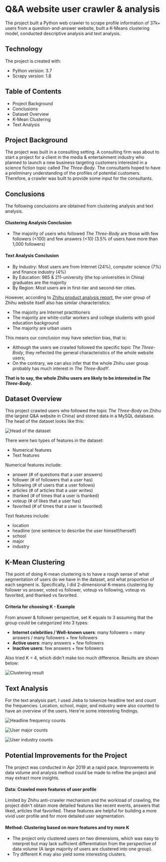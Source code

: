 # Q&A website user crawler & analysis
The project built a Python web crawler to scrape profile information of 37k+ users from a question-and-answer website, built a K-Means clustering model, conducted descriptive analysis and text analysis.

## Technology
The project is created with:
* Python version: 3.7
* Scrapy version: 1.8

## Table of Contents
* Project Background
* Conclusions
* Dataset Overview
* K-Mean Clustering
* Text Analysis

## Project Background
The project was built in a consulting setting. A consulting firm was about to start a project for a client in the media & entertainment industry who planned to launch a new business targeting customers interested in a science fiction topic called *The Three-Body*. The consultants hoped to have a preliminary understanding of the profiles of potential customers. Therefore, a crawler was built to provide some input for the consultants.

## Conclusions
The following conclusions are obtained from clustering analysis and text analysis.
#### Clustering Analysis Conclusion
* The majority of users who followed *The Three-Body* are those with few followers (<100) and few answers (<10)
(3.5% of users have more than 1,000 followers)

#### Text Analysis Conclusion
* By Industry: Most users are from Internet (24%), computer science (7%) and finance industry (4%)
* By Education: 985 & 211-university (the top universities in China) graduates are the majority
* By Region: Most users are in first-tier and second-tier cities.

However, according to [Zhihu product analysis report](https://zhuanlan.zhihu.com/p/25844273), the user group of Zhihu website itself also has similar characteristics:
* The majority are Internet practitioners
* The majority are white-collar workers and college students with good education background
* The majority are urban users

This means our conclusion may have selection bias, that is:
* Although the users we crawled followed the specific topic *The Three-Body*, they reflected the general characteristics of the whole website users;
* On the contrary, we can also infer that the whole Zhihu user group probably has much interest in *The Three-BodY*.

<b>That is to say, the whole Zhihu users are likely to be interested in *The Three-Body*.</b>

## Dataset Overview
This project crawled users who followed the topic *The Three-Body* on Zhihu (the largest Q&A website in China) and stored data in a MySQL database. The head of the dataset looks like this:

![Head of the dataset](https://github.com/tracyzg1818/Q-A-Website-Crawler-Analysis/blob/master/Analysis/User%20dataset%20head.png?raw=true)

There were two types of features in the dataset:
* Numerical features  
* Text features

Numerical features include:
* answer (# of questions that a user answers)
* follower (# of followers that a user has)
* following (# of users that a user follows)
* articles (# of articles that a user writes)
* thanked (# of times that a user is thanked)
* voteup (# of likes that a user has)
* favorited (# of times that a user is favorited)

Text features include:
* location
* headline (one sentence to describe the user himself/herself)
* school
* major
* industry

## K-Mean Clustering
The point of doing K-mean clustering is to have a rough sense of what segmentation of users do we have in the dataset, and what proportion of each segment is. Specifically, I did 2-dimensional K-means clustering by follower vs answer, voted vs follower, voteup vs following, voteup vs favorited, and thanked vs favorited.

#### Criteria for choosing K - Example
From answer & follower perspective, set K equals to 3 assuming that the group could be categorized into 3 types:
* <b>Internet celebrities / Well-known users</b>: many followers + many answers / many followers + few followers
* <b>Active users</b>: many answers + few followers
* <b>Inactive users</b>: few answers + few followers

Also tried K = 4, which didn't make too much difference. Results are shown below:

![Clustering result](https://github.com/tracyzg1818/Q-A-Website-Crawler-Analysis/blob/master/Analysis/follower_answer_clustering.png?raw=true)

## Text Analysis
For the text analysis part, I used Jieba to tokenize headline text and count the frequencies. Location, school, major, and industry were also counted to have an overview of the users. Here're some interesting findings.

![Headline frequency counts](https://github.com/tracyzg1818/Q-A-Website-Crawler-Analysis/blob/master/Analysis/headline_analysis_result.png?raw=true)

![User major counts](https://github.com/tracyzg1818/Q-A-Website-Crawler-Analysis/blob/master/Analysis/User_major_counts.png?raw=true)

![User industry counts](https://github.com/tracyzg1818/Q-A-Website-Crawler-Analysis/blob/master/Analysis/User_industry_counts.png?raw=true)


## Potential Improvements for the Project
The project was conducted in Apr 2019 at a rapid pace. Improvements in data volume and analysis method could be made to refine the project and may extract more insights.

#### Data: Crawled more features of user profile
Limited by Zhihu anti-crawler mechanism and the workload of crawling, the project didn't obtain more detailed features like recent events, answers that liked, articles that favorited. These features are helpful for building a more vivid user profile and for more detailed user segmentation.

#### Method: Clustering based on more features and try more K
- The project only clustered users on two dimensions, which was easy to interpret but may lack sufficient differentiation from the perspective of data volume (A large majority of users are clustered into one group). 
- Try different K may also yield some interesting clusters. 

